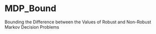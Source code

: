 # MDP_Bound
Bounding the Difference between the Values of Robust and Non-Robust Markov Decision Problems

